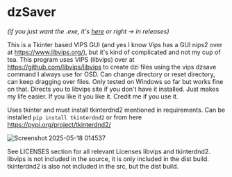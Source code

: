# dzSaver
*(if you just want the .exe, it's [here](https://github.com/cioran0/dzSaver/releases/tag/dzi) or right -> in releases)*

This is a Tkinter based VIPS GUI (and yes I know Vips has a GUI nips2 over at https://www.libvips.org/), but it's kind of complicated and not my cup of tea. This program uses VIPS (libvips) over at https://github.com/libvips/libvips to create dzi files using the vips dzsave command I always use for OSD. Can change directory or reset directory, can keep dragging over files. Only tested on Windows so far but works fine on that. Directs you to libvips site if you don't have it installed. Just makes my life easier. If you like it you like it. Credit me if you use it.

Uses tkinter and must install tkinterdnd2 mentioned in requirements. Can be installed ```pip install tkinterdnd2``` or from here https://pypi.org/project/tkinterdnd2/

![Screenshot 2025-05-18 014537](https://github.com/user-attachments/assets/a15269c2-ff1e-4740-8130-3c8950ce27b3)

See LICENSES section for all relevant Licenses libvips and tkinterdnd2. libvips is not included in the source, it is only included in the dist build. tkinterdnd2 is also not included in the src, but the dist build.
